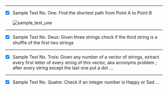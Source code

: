 ---------------------------------------------------------------------------------------------------------------------------------

- [x] Sample Test No. One: Find the shortest path from Point A to Point B
  
    ![sample_test_une](https://github.com/dimkatsi91/Cpp-STL-Examples/blob/master/test_samples/test_sample_une.PNG)

---------------------------------------------------------------------------------------------------------------------------------

- [x] Sample Test No. Deux: Given three strings check if the third string is a shuffle of the first two strings

---------------------------------------------------------------------------------------------------------------------------------

- [x] Sample Test No. Trois: Given any number of a vector of strings, extract every first letter of every string of this vector,
                             aka acronyms problem ; after every string except the last one put a dot ...

---------------------------------------------------------------------------------------------------------------------------------

- [x] Sample Test No. Quatre: Check if an integer number is Happy or Sad ... 